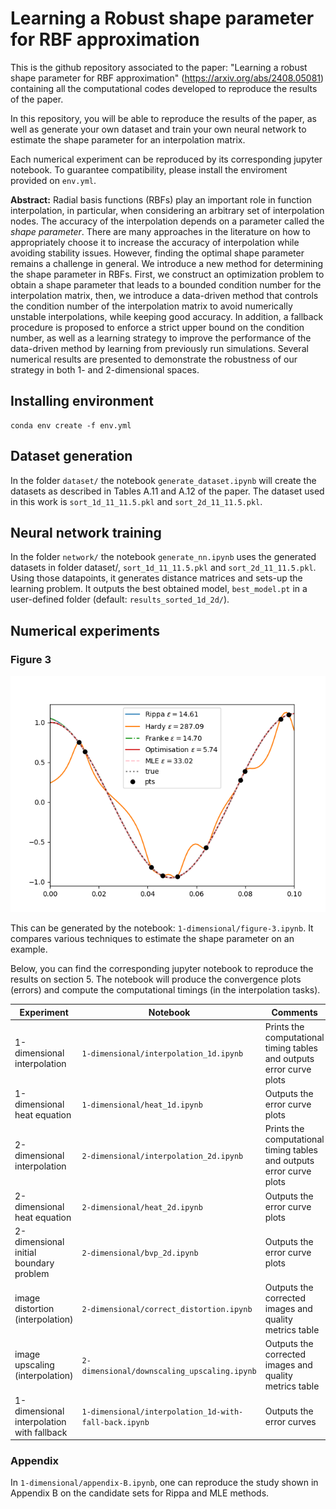 # Learning a Robust shape parameter for RBF approximation

This is the github repository associated to the paper: "Learning a robust shape parameter for RBF approximation" (https://arxiv.org/abs/2408.05081) containing all the computational codes developed to reproduce the results of the paper.

In this repository, you will be able to reproduce the results of the paper, as well as generate your own dataset and train your own neural network to estimate the shape parameter for an interpolation matrix.

Each numerical experiment can be reproduced by its corresponding jupyter notebook. To guarantee compatibility, please install the enviroment provided on ``env.yml``.


**Abstract:** Radial basis functions (RBFs) play an important role in function interpolation, in particular, when considering an arbitrary set of interpolation nodes. The accuracy of the interpolation depends on a parameter called the *shape parameter*. There are many approaches in the literature on how to appropriately choose it to increase the accuracy of interpolation while avoiding stability issues. However, finding the optimal shape parameter remains a challenge in general. We introduce a new method for determining the shape parameter in RBFs. First, we construct an optimization problem to obtain a shape parameter that leads to a bounded condition number for the interpolation matrix, then, we introduce a data-driven method that controls the condition number of the interpolation matrix to avoid numerically unstable interpolations, while keeping good accuracy. In addition, a fallback procedure is proposed to enforce a strict upper bound on the condition number, as well as a learning strategy to improve the performance of the data-driven method by learning from previously run simulations. Several numerical results are presented to demonstrate the robustness of our strategy in both 1- and 2-dimensional spaces.

## Installing environment

~~~
conda env create -f env.yml
~~~

## Dataset generation
In the folder ``dataset/`` the notebook ``generate_dataset.ipynb`` will create the datasets as described in Tables A.11 and A.12 of the paper. The dataset used in this work is ``sort_1d_11_11.5.pkl`` and ``sort_2d_11_11.5.pkl``.

## Neural network training
In the folder ``network/`` the notebook ``generate_nn.ipynb`` uses the generated datasets in folder dataset/, ``sort_1d_11_11.5.pkl`` and ``sort_2d_11_11.5.pkl``.
Using those datapoints, it generates distance matrices and sets-up the learning problem. 
It outputs the best obtained model, ``best_model.pt`` in a user-defined folder (default: ``results_sorted_1d_2d/``).

## Numerical experiments
### Figure 3
![/images/range0.1_test_stability_inf_interval_NEW.png](https://github.com/hanveiga/RBF-shape-parameter-NN/blob/main/images/range0.1_test_stability_inf_interval_NEW.png)

This can be generated by the notebook: ``1-dimensional/figure-3.ipynb``. It compares various techniques to estimate the shape parameter on an example.

Below, you can find the corresponding jupyter notebook to reproduce the results on section 5. The notebook will produce the convergence plots (errors) and compute the computational timings (in the interpolation tasks). 

| Experiment   | Notebook  | Comments |
|---|---|---|
|1-dimensional interpolation   | ``1-dimensional/interpolation_1d.ipynb``   |   Prints the computational timing tables and outputs error curve plots |
|1-dimensional heat equation   |  ``1-dimensional/heat_1d.ipynb``  | Outputs the error curve plots |
|2-dimensional interpolation   | ``2-dimensional/interpolation_2d.ipynb``   | Prints the computational timing tables and outputs error curve plots|
|2-dimensional heat equation   |  ``2-dimensional/heat_2d.ipynb`` |  Outputs the error curve plots |
|2-dimensional initial boundary problem   |   ``2-dimensional/bvp_2d.ipynb`` |  Outputs the error curve plots  |
|image distortion (interpolation)   |   ``2-dimensional/correct_distortion.ipynb`` |  Outputs the corrected images and quality metrics table|
|image upscaling (interpolation)   |   ``2-dimensional/downscaling_upscaling.ipynb`` |  Outputs the corrected images and quality metrics table |
|1-dimensional interpolation with fallback   |  ``1-dimensional/interpolation_1d-with-fall-back.ipynb``  | Outputs the error curves|

### Appendix 
In ``1-dimensional/appendix-B.ipynb``, one can reproduce the study shown in Appendix B on the candidate sets for Rippa and MLE methods.
